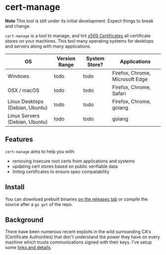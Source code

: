 # cert-manage

**Note** This tool is still under its initial development. Expect things to break and change.

`cert-manage` is a tool to manage, and lint [x509 Certificates](https://en.wikipedia.org/wiki/X.509) all certificate stores on your machines. This tool many operating systems for desktops and servers along with many applications.


|  OS  | Version Range | System Store? | Applications |
|------|-----------|------|--------------|
| Windows | todo | todo | Firefox, Chrome, Microsoft Edge |
| OSX / macOS | todo | todo | Firefox, Chrome, Safari |
| Linux Desktops (Debian, Ubuntu) | todo | todo | Firefox, Chrome, golang |
| Linux Servers (Debian, Ubuntu) | todo | todo | golang |


## Features

`cert-manage` aims to help you with:

- removing insecure root certs from applications and systems
- updating cert stores based on public verifiable data
- linting certificates to ensure spec compatability

## Install

You can download prebuilt binaries [on the releases tab](https://github.com/adamdecaf/cert-manage/releases) or compile the source after a `go get` of the repo.

## Background

There have been numerous recent exploits in the wild surrounding CA's (Certificate Authorities) that don't understand the power they have on every machine which trusts communications signed with their keys. I've setup some [links and details](docs/why/).
